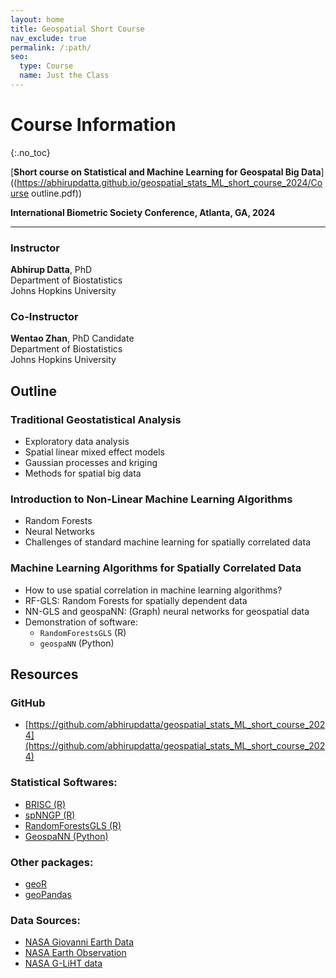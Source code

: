```yaml
---
layout: home
title: Geospatial Short Course
nav_exclude: true
permalink: /:path/
seo:
  type: Course
  name: Just the Class
---
```


# Course Information
{:.no_toc}

[**Short course on Statistical and Machine Learning for Geospatal Big Data**]((https://abhirupdatta.github.io/geospatial_stats_ML_short_course_2024/Course outline.pdf)) 

**International Biometric Society Conference, Atlanta, GA, 2024**

---

### Instructor
**Abhirup Datta**, PhD  
Department of Biostatistics  
Johns Hopkins University

### Co-Instructor
**Wentao Zhan**, PhD Candidate  
Department of Biostatistics  
Johns Hopkins University

## Outline

### Traditional Geostatistical Analysis
- Exploratory data analysis
- Spatial linear mixed effect models
- Gaussian processes and kriging
- Methods for spatial big data

### Introduction to Non-Linear Machine Learning Algorithms
- Random Forests
- Neural Networks
- Challenges of standard machine learning for spatially correlated data

### Machine Learning Algorithms for Spatially Correlated Data
- How to use spatial correlation in machine learning algorithms?
- RF-GLS: Random Forests for spatially dependent data
- NN-GLS and geospaNN: (Graph) neural networks for geospatial data
- Demonstration of software:
  - `RandomForestsGLS` (R)
  - `geospaNN` (Python)


## Resources

### GitHub
- [https://github.com/abhirupdatta/geospatial_stats_ML_short_course_2024](https://github.com/abhirupdatta/geospatial_stats_ML_short_course_2024)

### Statistical Softwares:
- [BRISC (R)](https://cran.r-project.org/web/packages/BRISC/index.html)
- [spNNGP (R)](https://cran.r-project.org/web/packages/spNNGP/index.html)
- [RandomForestsGLS (R)](https://cran.r-project.org/web/packages/RandomForestsGLS/index.html)
- [GeospaNN (Python)](https://wentaozhan1998.github.io/geospaNN-doc/) 

### Other packages:
- [geoR](https://cran.r-project.org/web/packages/geoR/index.html)
- [geoPandas](https://geopandas.org/en/stable/)

### Data Sources:
- [NASA Giovanni Earth Data](https://giovanni.gsfc.nasa.gov/giovanni/)
- [NASA Earth Observation](https://neo.gsfc.nasa.gov/.)
- [NASA G-LiHT data](https://gliht.gsfc.nasa.gov)






